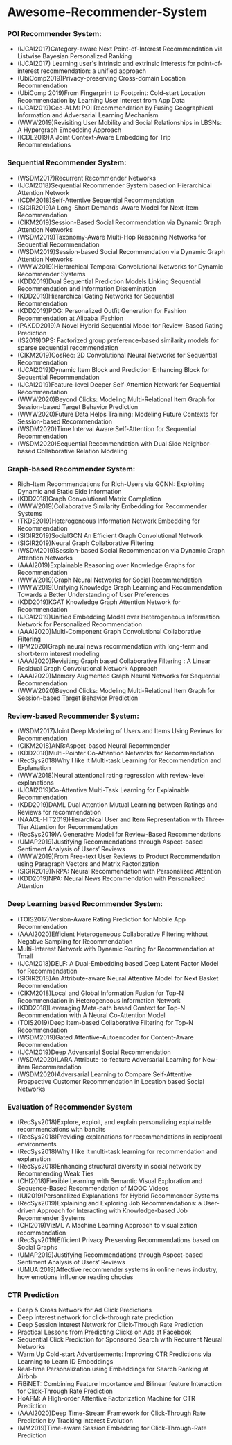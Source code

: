 # Awesome-Recommender-System

### POI Recommender System:
- (IJCAI2017)Category-aware Next Point-of-Interest Recommendation via Listwise Bayesian Personalized Ranking
- (IJCAI2017) Learning user's intrinsic and extrinsic interests for point-of-interest recommendation: a unified approach
- (UbiComp2019)Privacy-preserving Cross-domain Location Recommendation
- (UbiComp 2019)From Fingerprint to Footprint: Cold-start Location Recommendation by Learning User Interest from App Data
- (IJCAI2019)Geo-ALM: POI Recommendation by Fusing Geographical Information and Adversarial Learning Mechanism
- (WWW2019)Revisiting User Mobility and Social Relationships in LBSNs: A Hypergraph Embedding Approach
- (ICDE2019)A Joint Context-Aware Embedding for Trip Recommendations
### Sequential Recommender System:
- (WSDM2017)Recurrent Recommender Networks
- (IJCAI2018)Sequential Recommender System based on Hierarchical Attention Network
- (ICDM2018)Self-Attentive Sequential Recommendation
- (SIGIR2019)A Long-Short Demands-Aware Model for Next-Item Recommendation
- (CIKM2019)Session-Based Social Recommendation via Dynamic Graph Attention Networks
- (WSDM2019)Taxonomy-Aware Multi-Hop Reasoning Networks for Sequential Recommendation
- (WSDM2019)Session-based Social Recommendation via Dynamic Graph Attention Networks
- (WWW2019)Hierarchical Temporal Convolutional Networks for Dynamic Recommender Systems
- (KDD2019)Dual Sequential Prediction Models Linking Sequential Recommendation and Information Dissemination
- (KDD2019)Hierarchical Gating Networks for Sequential Recommendation
- (KDD2019)POG: Personalized Outfit Generation for Fashion Recommendation at Alibaba iFashion
- (PAKDD2019)A Novel Hybrid Sequential Model for Review-Based Rating Prediction
- (IS2019)GPS: Factorized group preference-based similarity models for sparse sequential recommendation
- (CIKM2019)CosRec: 2D Convolutional Neural Networks for Sequential Recommendation
- (IJCAI2019)Dynamic Item Block and Prediction Enhancing Block for Sequential Recommendation
- (IJCAI2019)Feature-level Deeper Self-Attention Network for Sequential Recommendation
- (WWW2020)Beyond Clicks: Modeling Multi-Relational Item Graph for Session-based Target Behavior Prediction
- (WWW2020)Future Data Helps Training: Modeling Future Contexts for Session-based Recommendation
- (WSDM2020)Time Interval Aware Self-Attention for Sequential Recommendation
- (WSDM2020)Sequential Recommendation with Dual Side Neighbor-based Collaborative Relation Modeling

### Graph-based Recommender System:
- Rich-Item Recommendations for Rich-Users via GCNN: Exploiting Dynamic and Static Side Information
- (KDD2018)Graph Convolutional Matrix Completion
- (WWW2019)Collaborative Similarity Embedding for Recommender Systems
- (TKDE2019)Heterogeneous Information Network Embedding for Recommendation
- (SIGIR2019)SocialGCN An Efficient Graph Convolutional Network
- (SIGIR2019)Neural Graph Collaborative Filtering
- (WSDM2019)Session-based Social Recommendation via Dynamic Graph Attention Networks
- (AAAI2019)Explainable Reasoning over Knowledge Graphs for Recommendation
- (WWW2019)Graph Neural Networks for Social Recommendation
- (WWW2019)Unifying Knowledge Graph Learning and Recommendation Towards a Better Understanding of User Preferences
- (KDD2019)KGAT Knowledge Graph Attention Network for Recommendation
- (IJCAI2019)Unified Embedding Model over Heterogeneous Information Network for Personalized Recommendation
- (AAAI2020)Multi-Component Graph Convolutional Collaborative Filtering
- (IPM2020)Graph neural news recommendation with long-term and short-term interest modeling
- (AAAI2020)Revisiting Graph based Collaborative Filtering : A Linear Residual Graph Convolutional Network Approach
- (AAAI2020)Memory Augmented Graph Neural Networks for Sequential Recommendation
- (WWW2020)Beyond Clicks: Modeling Multi-Relational Item Graph for Session-based Target Behavior Prediction

### Review-based Recommender System:
- (WSDM2017)Joint Deep Modeling of Users and Items Using Reviews for Recommendation
- (CIKM2018)ANR:Aspect-based Neural Recommender
- (KDD2018)Multi-Pointer Co-Attention Networks for Recommendation
- (RecSys2018)Why I like it Multi-task Learning for Recommendation and Explanation
- (WWW2018)Neural attentional rating regression with review-level explanations
- (IJCAI2019)Co-Attentive Multi-Task Learning for Explainable Recommendation
- (KDD2019)DAML Dual Attention Mutual Learning between Ratings and Reviews for recommendation
- (NAACL-HIT2019)Hierarchical User and Item Representation with Three-Tier Attention for Recommendation
- (RecSys2019)A Generative Model for Review-Based Recommendations
- (UMAP2019)Justifying Recommendations through Aspect-based Sentiment Analysis of Users’ Reviews
- (WWW2019)From Free-text User Reviews to Product Recommendation using Paragraph Vectors and Matrix Factorization
- (SIGIR2019)NRPA: Neural Recommendation with Personalized Attention
- (KDD2019)NPA: Neural News Recommendation with Personalized Attention

### Deep Learning based Recommender System:
- (TOIS2017)Version-Aware Rating Prediction for Mobile App Recommendation
- (AAAI2020)Efficient Heterogeneous Collaborative Filtering without Negative Sampling for Recommendation
- Multi-Interest Network with Dynamic Routing for Recommendation at Tmall
- (IJCAI2018)DELF: A Dual-Embedding based Deep Latent Factor Model for Recommendation
- (SIGIR2018)An Attribute-aware Neural Attentive Model for Next Basket Recommendation
- (CIKM2018)Local and Global Information Fusion for Top-N Recommendation in Heterogeneous Information Network
- (KDD2018)Leveraging Meta-path based Context for Top-N Recommendation with A Neural Co-Attention Model
- (TOIS2019)Deep Item-based Collaborative Filtering for Top-N Recommendation
- (WSDM2019)Gated Attentive-Autoencoder for Content-Aware Recommendation
- (IJCAI2019)Deep Adversarial Social Recommendation
- (WSDM2020)LARA Attribute-to-feature Adversarial Learning for New-item Recommendation
- (WSDM2020)Adversarial Learning to Compare Self-Attentive Prospective Customer Recommendation in Location based Social Networks

### Evaluation of Recommender System
- (RecSys2018)Explore, exploit, and explain personalizing explainable recommendations with bandits
- (RecSys2018)Providing explanations for recommendations in reciprocal environments
- (RecSys2018)Why I like it multi-task learning for recommendation and explanation
- (RecSys2018)Enhancing structural diversity in social network by Recommending Weak Ties 
- (CHI2018)Flexible Learning with Semantic Visual Exploration and Sequence-Based Recommendation of MOOC Videos
- (IUI2019)Personalized Explanations for Hybrid Recommender Systems
- (RecSys2019)Explaining and Exploring Job Recommendations: a User-driven Approach for Interacting with Knowledge-based Job Recommender Systems
- (CHI2019)VizML A Machine Learning Approach to visualization recommendation
- (RecSys2019)Efficient Privacy Preserving Recommendations based on Social Graphs
- (UMAP2019)Justifying Recommendations through Aspect-based Sentiment Analysis of Users’ Reviews
- (UMUAI2019)Affective recommender systems in online news industry, how emotions influence reading chocies


### CTR Prediction
- Deep & Cross Network for Ad Click Predictions
- Deep interest network for click-through rate prediction
- Deep Session Interest Network for Click-Through Rate Prediction
- Practical Lessons from Predicting Clicks on Ads at Facebook
- Sequential Click Prediction for Sponsored Search with Recurrent Neural Networks
- Warm Up Cold-start Advertisements: Improving CTR Predictions via Learning to Learn ID Embeddings
- Real-time Personalization using Embeddings for Search Ranking at Airbnb
- FiBiNET: Combining Feature Importance and Bilinear feature Interaction for Click-Through Rate Prediction
- HoAFM: A High-order Attentive Factorization Machine for CTR Prediction
- (AAAI2020)Deep Time-Stream Framework for Click-Through Rate Prediction by Tracking Interest Evolution
- (MM2019)Time-aware Session Embedding for Click-Through-Rate Prediction


